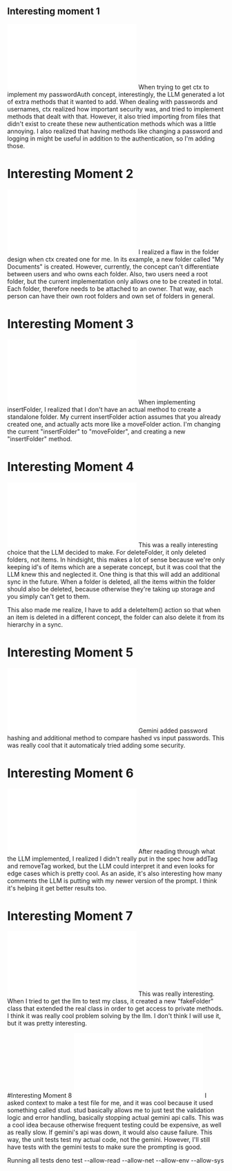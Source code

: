 ## Interesting moment 1
![Implementing Password Auth](../context/design/brainstorming/questioning.md/20251014_010352.1dce5115.md) 
When trying to get ctx to implement my passwordAuth concept, interestingly, the LLM generated a lot of extra methods that it wanted to add.  When dealing with passwords and usernames, ctx realized how important security was, and tried to implement methods that dealt with that.  However, it also tried importing from files that didn't exist to create these new authentication methods which was a little annoying.  I also realized that having methods like changing a password and logging in might be useful in addition to the authentication, so I'm adding those.

# Interesting Moment 2
![Folders](../context/design/brainstorming/questioning.md/20251014_012241.143afb76.md)
I realized a flaw in the folder design when ctx created one for me.  In its example, a new folder called "My Documents" is created.  However, currently, the concept can't differentiate between users and who owns each folder.  Also, two users need a root folder, but the current implementation only allows one to be created in total.  Each folder, therefore needs to be attached to an owner.  That way, each person can have their own root folders and own set of folders in general.

# Interesting Moment 3
![realized an oversight](../context/src/concepts/Scriblink/folder.ts/20251014_233625.2db0d96a.md)
When implementing insertFolder, I realized that I don't have an actual method to create a standalone folder.  My current insertFolder action assumes that you already created one, and actually acts more like a moveFolder action.  I'm changing the current "insertFolder" to "moveFolder", and creating a new "insertFolder" method.

# Interesting Moment 4
![not deleting items](../context/design/brainstorming/questioning.md/steps/response.d7e62682.md)
This was a really interesting choice that the LLM decided to make.  For deleteFolder, it only deleted folders, not items.  In hindsight, this makes a lot of sense because we're only keeping id's of items which are a seperate concept, but it was cool that the LLM knew this and neglected it.  One thing is that this will add an additional sync in the future.  When a folder is deleted, all the items within the folder should also be deleted, because otherwise they're taking up storage and you simply can't get to them.  

This also made me realize, I have to add a deleteItem() action so that when an item is deleted in a different concept, the folder can also delete it from its hierarchy in a sync.

# Interesting Moment 5
![Adding hashing](../context/design/brainstorming/questioning.md/20251015_093451.0fe2491f.md)
Gemini added password hashing and additional method to compare hashed vs input passwords.  This was really cool that it automaticaly tried adding some security.

# Interesting Moment 6
![implementing tagging](../context/design/brainstorming/questioning.md/20251015_100215.ba3aa5af.md)
After reading through what the LLM implemented, I realized I didn't really put in the spec how addTag and removeTag worked, but the LLM could interpret it and even looks for edge cases which is pretty cool.  As an aside, it's also interesting how many comments the LLM is putting with my newer version of the prompt.  I think it's helping it get better results too.

# Interesting Moment 7
![testing private methods](../../context/design/brainstorming/questioning.md/20251015_160947.85120102.md)
This was really interesting.  When I tried to get the llm to test my class, it created a new "fakeFolder" class that extended the real class in order to get access to private methods.  I think it was really cool problem solving by the llm.  I don't think I will use it, but it was pretty interesting.

#Interesting Moment 8
![not calling gemini](../../context/design/brainstorming/questioning.md/20251015_174627.5ca4a016.md)
I asked context to make a test file for me, and it was cool because it used something called stud.  stud basically allows me to just test the validation logic and error handling, basically stopping actual gemini api calls.  This was a cool idea because otherwise frequent testing could be expensive, as well as really slow.  If gemini's api was down, it would also cause failure.  This way, the unit tests test my actual code, not the gemini.  However, I'll still have tests with the gemini tests to make sure the prompting is good.


Running all tests
deno test --allow-read --allow-net --allow-env --allow-sys             